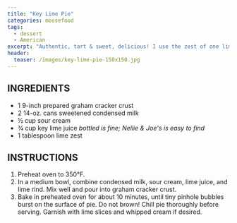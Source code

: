 ```yaml
---
title: "Key Lime Pie"
categories: moosefood
tags: 
  - dessert
  - American
excerpt: "Authentic, tart & sweet, delicious! I use the zest of one lime (without measuring; it's usually just over 1 tablespoon), then juice that lime and add to it enough key lime juice to make the ¾ cup. Do not attempt to cover with foil or plastic wrap for chilling! Save the plastic lid from the pie crust, and cover the pie with it for chilling."
header:
  teaser: /images/key-lime-pie-150x150.jpg
---
```


## INGREDIENTS
* 1 9-inch prepared graham cracker crust
* 2 14-oz. cans sweetened condensed milk
* ½ cup sour cream
* ¾ cup key lime juice _bottled is fine; Nellie & Joe's is easy to find_
* 1 tablespoon lime zest

## INSTRUCTIONS
1. Preheat oven to 350°F.
2. In a medium bowl, combine condensed milk, sour cream, lime juice, and lime rind. Mix well and pour into graham cracker crust.
3. Bake in preheated oven for about 10 minutes, until tiny pinhole bubbles burst on the surface of pie. Do not brown! Chill pie thoroughly before serving. Garnish with lime slices and whipped cream if desired.
